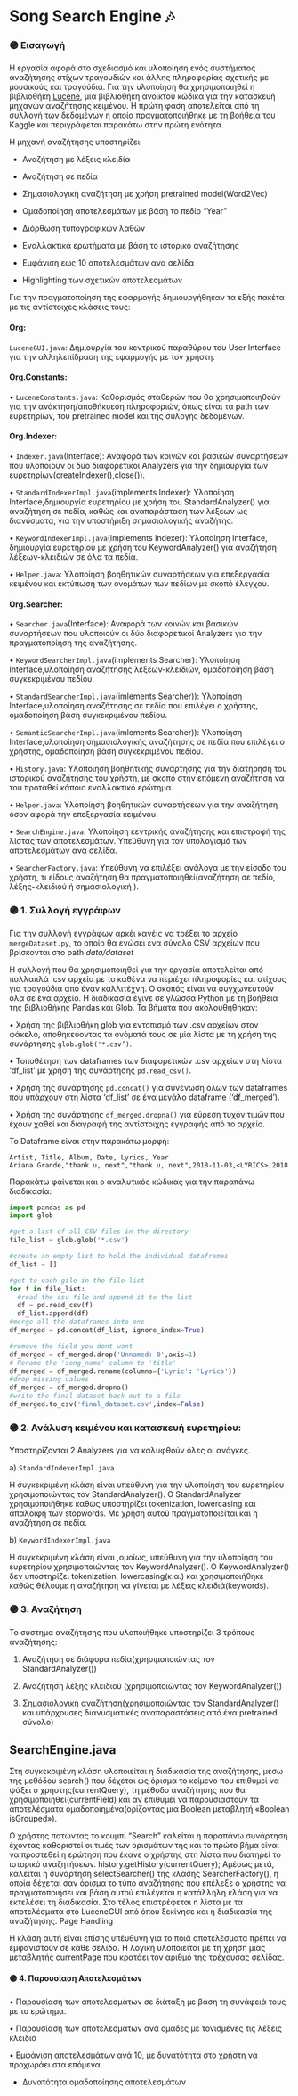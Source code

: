 # Song Search Engine :notes:

### 🟣 Εισαγωγή 

Η εργασία αφορά στο σχεδιασμό και υλοποίηση ενός συστήματος αναζήτησης στίχων τραγουδιών και άλλης πληροφορίας σχετικής με μουσικούς και τραγούδια. Για την υλοποίηση θα χρησιμοποιηθεί η βιβλιοθήκη [Lucene](https://lucene.apache.org/), μια βιβλιοθήκη ανοικτού κώδικα για την κατασκευή μηχανών αναζήτησης κειμένου.
Η πρώτη φάση αποτελείται από τη συλλογή των δεδομένων η οποία πραγματοποιήθηκε με τη βοήθεια του Kaggle και περιγράφεται παρακάτω στην πρώτη ενότητα.


Η μηχανή αναζήτησης υποστηρίζει:

   * Αναζήτηση με λὲξεις κλειδία
    
   * Αναζήτηση σε πεδία
    
   * Σημασιολογική αναζήτηση με χρήση pretrained model(Word2Vec)
    
   * Ομαδοποίηση αποτελεσμάτων με βάση το πεδίο “Year”
    
   * Διόρθωση τυπογραφικών λαθών
   
   * Εναλλακτικά ερωτήματα με βάση το ιστορικό αναζήτησης
   
   * Εμφάνιση εως 10 αποτελεσμάτων ανα σελίδα
    
   * Highlighting των σχετικών αποτελεσμάτων
    
   

 Για την πραγματοποίηση της εφαρμογής δημιουργήθηκαν τα εξής πακέτα με τις αντίστοιχες κλάσεις τους:
    
   #### Org:
    
   `LuceneGUI.java`: Δημιουργία του κεντρικού παραθύρου του User Interface για την αλληλεπίδραση της εφαρμογής με τον χρήστη.
    
   #### Org.Constants:
    
   • `LuceneConstants.java`: Καθορισμός σταθερών που θα χρησιμοποιηθούν για την ανάκτηση/αποθήκυεση πληροφοριών, όπως είναι τα path των ευρετηρίων, του pretrained model και της συλογής δεδομένων.
    
   #### Org.Indexer:
    
   • `Indexer.java`(Interface): Αναφορά των κοινών και βασικών συναρτήσεων που υλοποιούν οι δύο διαφορετικοί Analyzers για την δημιουργία των ευρετηρίων(createIndexer(),close()).
    
   • `StandardIndexerImpl.java`(implements Indexer): Υλοποίηση Interface,δημιουργία ευρετηρίου με χρήση του StandardAnalyzer() για αναζήτηση σε πεδία, καθώς και αναπαράσταση των λέξεων ως διανύσματα, για την υποστήριξη σημασιολογικής αναζήτης.
    
   • `KeywordIndexerImpl.java`(implements Indexer): Υλοποίηση Interface, δημιουργία ευρετηρίου με χρήση του KeywordAnalyzer() για αναζήτηση λέξεων-κλειδιών σε όλα τα πεδία.
    
   • `Helper.java`: Υλοποίηση βοηθητικών συναρτήσεων για επεξεργασία κειμένου και εκτύπωση των ονομάτων των πεδίων με σκοπό έλεγχου.
    
   #### Org.Searcher:
    
   • `Searcher.java`(Interface): Αναφορά των κοινών και βασικών συναρτήσεων που υλοποιούν οι δύο διαφορετικοί Analyzers για την πραγματοποίηση της αναζήτησης. 
    
   • `KeywordSearcherImpl.java`(implements Searcher): Υλοποίηση Interface,υλοποίηση αναζήτησης λέξεων-κλειδιών, ομαδοποίηση βάση συγκεκριμένου πεδίου.
    
   • `StandardSearcherImpl.java`(imlements Searcher)): Υλοποίηση Interface,υλοποίηση αναζήτησης σε πεδία που επιλέγει ο χρήστης, ομαδοποίηση βάση συγκεκριμένου πεδίου.
    
   • `SemanticSearcherImpl.java`(imlements Searcher)): Υλοποίηση Interface,υλοποίηση σημασιολογικής αναζήτησης σε πεδία που επιλέγει ο χρήστης, ομαδοποίηση βάση συγκεκριμένου πεδίου.
    
   • `History.java`: Υλοποίηση βοηθητικής συνάρτησης για την διατήρηση του ιστορικού αναζήτησης του χρήστη, με σκοπό στην επόμενη αναζήτηση να του προταθεί κάποιο εναλλακτικό ερώτημα.
    
   • `Helper.java`: Υλοποίηση βοηθητικών συναρτήσεων για την αναζήτηση όσον αφορά την επεξεργασία κειμένου.
    
   • `SearchEngine.java`: Υλοποίηση κεντρικής αναζήτησης και επιστροφή της λίστας των αποτελεσμάτων. Υπεύθυνη για τον υπολογισμό των αποτελεσμάτων ανα σελίδα.
    
   • `SearcherFactory.java`: Υπεύθυνη να επιλέξει ανάλογα με την είσοδο του χρήστη, τι είδους αναζήτηση θα πραγματοποιηθεί(αναζήτηση σε πεδίο, λέξης-κλειδιού ή σημασιολογική ).
    
###  🟣  1. Συλλογή εγγράφων

Για την συλλογή εγγράφων αρκέι κανέις να τρέξει το αρχείο `mergeDataset.py`, το οποίο θα ενώσει ενα σύνολο CSV αρχείων που βρίσκονται στο path *data/dataset*

Η συλλογή που θα χρησιμοποιηθεί για την εργασία αποτελείται από πολλαπλά .csv αρχεία με το καθένα να περιέχει πληροφορίες και στίχους για τραγούδια από έναν καλλιτέχνη. Ο σκοπός είναι να συγχωνευτούν όλα σε ένα αρχείο. Η διαδικασία έγινε σε γλώσσα Python με τη βοήθεια της βιβλιοθήκης Pandas και Glob.
Τα βήματα που ακολουθήθηκαν:

   • Χρήση της βιβλιοθήκη glob για εντοπισμό των .csv αρχείων στον φάκελο, αποθηκεύοντας τα ονόματά τους σε μία λίστα με τη χρήση της συνάρτησης `glob.glob('*.csv’)`. 
   
   • Τοποθέτηση των dataframes των διαφορετικών .csv αρχείων στη λίστα ‘df_list’ με χρήση της συνάρτησης `pd.read_csv()`.
   
   • Χρήση της συνάρτησης `pd.concat()` για συνένωση όλων των dataframes που υπάρχουν στη λίστα ‘df_list’ σε ένα μεγάλο dataframe (‘df_merged’).
 
   • Χρήση της συνάρτησης `df_merged.dropna()` για εύρεση τυχόν τιμών που έχουν χαθεί και διαγραφή της αντίστοιχης εγγραφής από το αρχείο.

Το Dataframe είναι στην παρακάτω μορφή:

```
Artist, Title, Album, Date, Lyrics, Year
Ariana Grande,"thank u, next","thank u, next",2018-11-03,<LYRICS>,2018
```
Παρακάτω φαίνεται και ο αναλυτικός κώδικας για την παραπάνω διαδικασία:

```py
import pandas as pd     
import glob

#get a list of all CSV files in the directory  
file_list = glob.glob('*.csv')

#create an empty list to hold the individual dataframes    
df_list = []

#get to each gile in the file list           
for f in file_list:        
  #read the csv file and append it to the list  
  df = pd.read_csv(f)
  df_list.append(df)
#merge all the dataframes into one   
df_merged = pd.concat(df_list, ignore_index=True)

#remove the field you dont want
df_merged = df_merged.drop('Unnamed: 0',axis=1)
# Rename the 'song_name' column to 'title'
df_merged = df_merged.rename(columns={'Lyric': 'Lyrics'})
#drop missing values
df_merged = df_merged.dropna()
#write the final dataset back out to a file
df_merged.to_csv('final_dataset.csv',index=False)       
```

###  🟣  2. Ανάλυση κειμένου και κατασκευή ευρετηρίου:

Υποστηρίζονται 2 Analyzers για να καλυφθούν όλες οι ανάγκες. 

a) `StandardIndexerImpl.java`

Η συγκεκριμένη κλάση είναι υπεύθυνη για την υλοποίηση του ευρετηρίου χρησιμοποιώντας τον StandardAnalyzer(). Ο StandardAnalyzer χρησιμοποιήθηκε καθώς υποστηρίζει tokenization, lowercasing και απαλοιφή των stopwords. Με χρήση αυτού πραγματοποιείται και η αναζήτηση σε πεδία.

b) `KeywordIndexerImpl.java`

Η συγκεκριμένη κλάση είναι ,ομοίως, υπεύθυνη για την υλοποίηση του ευρετηρίου χρησιμοποιώντας τον KeywordAnalyzer(). Ο KeywordAnalyzer() δεν υποστηρίζει tokenization, lowercasing(κ.α.) και χρησιμοποιήθηκε καθώς θέλουμε η αναζήτηση να γίνεται με λέξεις κλειδιά(keywords).  

###  🟣  3. Αναζήτηση


Το σύστημα αναζήτησης που υλοποιήθηκε υποστηρίζει 3 τρόπους αναζήτησης: 

   1. Αναζήτηση σε διάφορα πεδία(χρησιμοποιώντας τον StandardAnalyzer())
    
   2. Αναζήτηση λέξης κλειδιού (χρησιμοποιώντας τον KeywordAnalyzer())
    
   3. Σημασιολογική αναζήτηση(χρησιμοποιώντας τον StandardAnalyzer() και υπάρχουσες διανυσματικές αναπαραστάσεις από ένα pretrained σύνολο)
   

## SearchEngine.java

Στη συγκεκριμένη κλάση υλοποιείται η διαδικασία της αναζήτησης, μέσω της μεθόδου search() που δέχεται ως όρισμα το κείμενο που επιθυμεί να ψάξει ο χρήστης(currentQuery), τη μέθοδο αναζήτησης που θα χρησιμοποιηθεί(currentField) και αν επιθυμεί να παρουσιαστούν τα αποτελέσματα ομαδοποιημένα(ορίζοντας μια Boolean μεταβλητή «Boolean isGrouped»).

Ο χρήστης πατώντας το κουμπί “Search” καλείται η παραπάνω συνάρτηση έχοντας καθοριστεί οι τιμές των ορισμάτων της και το πρώτο βήμα είναι να προστεθεί η ερώτηση που έκανε ο χρήστης στη λίστα που διατηρεί το ιστορικό αναζητήσεων. history.getHistory(currentQuery); 
Αμέσως μετά, καλείται η συνάρτηση selectSearcher() της κλάσης SearcherFactory(), η οποία δέχεται σαν όρισμα το τύπο αναζήτησης που επέλεξε ο χρήστης να πραγματοποιήσει και βάση αυτού επιλέγεται η κατάλληλη κλάση για να εκτελέσει τη διαδικασία. Στο τέλος επιστρέφεται η λίστα με τα αποτελέσματα στο LuceneGUI από όπου ξεκίνησε και η διαδικασία της αναζήτησης.
Page Handling

Η  κλάση αυτή είναι επίσης υπέυθυνη για το ποιά αποτελέσματα πρέπει να εμφανιστούν σε κάθε σελίδα. Η λογική υλοποιείται με τη χρήση μιας μεταβλητής currentPage που κρατάει τον αριθμό της τρέχουσας σελίδας.


####  🟣 4. Παρουσίαση Αποτελεσμάτων

• Παρουσίαση των αποτελεσμάτων σε διάταξη με βάση τη συνάφειά τους με το ερώτημα.

• Παρουσίαση των αποτελεσμάτων ανά ομάδες με τονισμένες τις λέξεις κλειδιά

• Εμφάνιση αποτελεσμάτων ανά 10, με δυνατότητα στο χρήστη να προχωράει στα επόμενα.

* Δυνατότητα ομαδοποίησης αποτελεσμάτων








